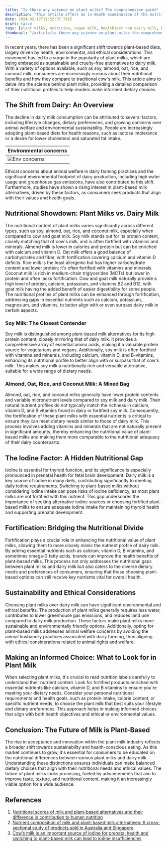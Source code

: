 ```yaml
---
title: "Is there any science on plant milks? The comprehensive guide"
description: "This article offers an in-depth examination of the nutritional profiles of various plant milks compared to traditional dairy, highlighting the importance of fortification and addressing environmental and ethical considerations. It provides practical advice for consumers looking to make informed choices about incorporating plant milks into their diets."
date: 2024-02-12T11:52:37.716Z
draft: false
tags: [plant milks, nutrition, vegan milk, healthiest non dairy milk, healthiest non dairy milk,best plant milk, types of non dairy milk]
thumbnail: "/article/is-there-any-science-on-plant-milks-the-comprehensive-guide/thumb.jpg"
---
```


In recent years, there has been a significant shift towards plant-based diets, largely driven by health, environmental, and ethical considerations. This movement has led to a surge in the popularity of plant milks, which are being embraced as sustainable and cruelty-free alternatives to dairy milk. With a variety of options available, such as soy, almond, oat, rice, and coconut milk, consumers are increasingly curious about their nutritional benefits and how they compare to traditional cow's milk. This article aims to delve into the science behind plant milks, providing a detailed comparison of their nutritional profiles to help readers make informed dietary choices.


## The Shift from Dairy: An Overview

The decline in dairy milk consumption can be attributed to several factors, including lifestyle changes, dietary preferences, and growing concerns over animal welfare and environmental sustainability. People are increasingly adopting plant-based diets for health reasons, such as lactose intolerance or a desire for lower cholesterol and saturated fat intake. 

|Environmental concerns|
|---|
|![Env concerns](/article/is-there-any-science-on-plant-milks-the-comprehensive-guide/env.jpg)|

Ethical concerns about animal welfare in dairy farming practices and the significant environmental footprint of dairy production, including high water usage and greenhouse gas emissions, have also contributed to this shift. Furthermore, studies have shown a rising interest in plant-based milk alternatives, driven by these factors, as consumers seek products that align with their values and health goals.

## Nutritional Showdown: Plant Milks vs. Dairy Milk

The nutritional content of plant milks varies significantly across different types, such as soy, almond, oat, rice, and coconut milk, especially when compared to cow and goat milk. Soy milk stands out for its protein content, closely matching that of cow's milk, and is often fortified with vitamins and minerals. Almond milk is lower in calories and protein but can be enriched with calcium and vitamin D. Oat milk offers a good balance of carbohydrates and fiber, with fortification covering calcium and vitamin D deficits. Rice milk is the least allergenic but has higher carbohydrate content and lower protein; it's often fortified with vitamins and minerals. Coconut milk is rich in medium-chain triglycerides (MCTs) but lower in protein and often lacks fortification. Cow and goat milk naturally provide a high level of protein, calcium, potassium, and vitamins B2 and B12, with goat milk having the added benefit of easier digestibility for some people. The nutritional profiles of plant milks can be enhanced through fortification, addressing gaps in essential nutrients such as calcium, potassium, magnesium, and vitamins, to better align with or even surpass dairy milk in certain aspects.

### Soy Milk: The Closest Contender
Soy milk is distinguished among plant-based milk alternatives for its high protein content, closely mirroring that of dairy milk. It provides a comprehensive array of essential amino acids, making it a valuable protein source for vegetarians and vegans. Additionally, soy milk is often fortified with vitamins and minerals, including calcium, vitamin D, and B-vitamins, enhancing its nutritional profile to better align with or surpass that of cow's milk. This makes soy milk a nutritionally rich and versatile alternative, suitable for a wide range of dietary needs.

### Almond, Oat, Rice, and Coconut Milk: A Mixed Bag
Almond, oat, rice, and coconut milks generally have lower protein contents and variable micronutrient levels compared to soy milk and dairy milk. Their natural nutrient profiles do not typically match the richness in calcium, vitamin D, and B vitamins found in dairy or fortified soy milk. Consequently, the fortification of these plant milks with essential nutrients is critical to ensure they can meet dietary needs similar to those of dairy milk. This process involves adding vitamins and minerals that are not naturally present in significant amounts, thereby enhancing the nutritional value of plant-based milks and making them more comparable to the nutritional adequacy of their dairy counterparts.


## The Iodine Factor: A Hidden Nutritional Gap

Iodine is essential for thyroid function, and its significance is especially pronounced in prenatal health for fetal brain development. Dairy milk is a key source of iodine in many diets, contributing significantly to meeting daily iodine requirements. Switching to plant-based milks without considering iodine intake can pose risks of iodine deficiency, as most plant milks are not fortified with this nutrient. This gap underscores the importance of seeking alternative iodine sources or choosing fortified plant-based milks to ensure adequate iodine intake for maintaining thyroid health and supporting prenatal development.


## Fortification: Bridging the Nutritional Divide
Fortification plays a crucial role in enhancing the nutritional value of plant milks, allowing them to more closely mimic the nutrient profile of dairy milk. By adding essential nutrients such as calcium, vitamin D, B vitamins, and sometimes omega-3 fatty acids, brands can improve the health benefits of plant-based milks. This process not only addresses the nutritional gaps between plant milks and dairy milk but also caters to the diverse dietary needs and preferences of consumers, ensuring that those choosing plant-based options can still receive key nutrients vital for overall health.


## Sustainability and Ethical Considerations

Choosing plant milks over dairy milk can have significant environmental and ethical benefits. The production of plant milks generally requires less water, contributes to lower greenhouse gas emissions, and reduces land use compared to dairy milk production. These factors make plant milks more sustainable and environmentally friendly options. Additionally, opting for plant-based milks addresses animal welfare concerns by avoiding the animal husbandry practices associated with dairy farming, thus aligning with ethical considerations related to animal rights and welfare.


## Making an Informed Choice: What to Look for in Plant Milk

When selecting plant milks, it's crucial to read nutrition labels carefully to understand their nutrient content. Look for fortified products enriched with essential nutrients like calcium, vitamin D, and B vitamins to ensure you're meeting your dietary needs. Consider your personal nutritional requirements and health goals, such as protein intake, calorie content, or specific nutrient needs, to choose the plant milk that best suits your lifestyle and dietary preferences. This approach helps in making informed choices that align with both health objectives and ethical or environmental values.

## Conclusion: The Future of Milk is Plant-Based
The rise in acceptance and innovation within the plant milk industry reflects a broader shift towards sustainability and health-conscious eating. As this market continues to grow, it's essential for consumers to be educated on the nutritional differences between various plant milks and dairy milk. Understanding these distinctions ensures individuals can make balanced dietary choices that align with their nutritional needs and ethical values. The future of plant milks looks promising, fueled by advancements that aim to improve taste, texture, and nutritional content, making it an increasingly viable option for a wide audience.

## References

1. [Nutritional scores of milk and plant-based alternatives and their difference in contribution to human nutrition](https://doi.org/10.1016/j.lwt.2023.115688)
2. [Nutrient composition of milk and plant-based milk alternatives: A cross-sectional study of products sold in Australia and Singapore](https://doi.org/10.1016/j.foodres.2023.113475)
3. [Cow’s milk is an important source of iodine for prenatal health and switching to plant-based milk can lead to iodine insufficiencies](https:​/​/​doi​.org/​10​.3168/​jdsc​.2023​-0424)